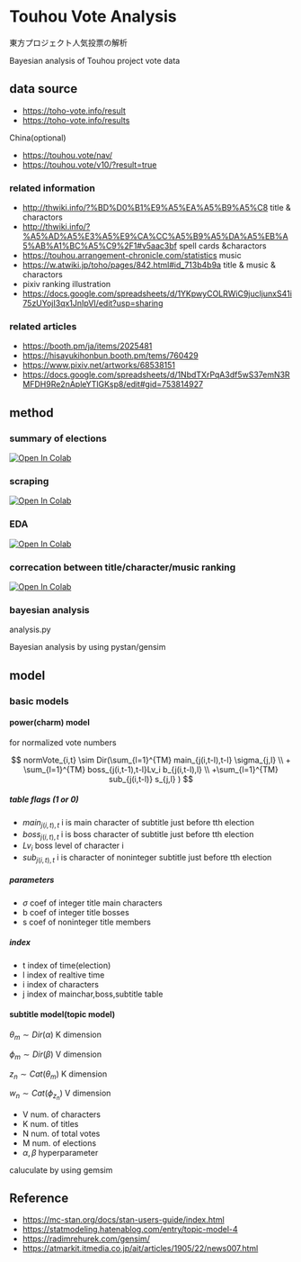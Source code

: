 # Touhou Vote Analysis 

東方プロジェクト人気投票の解析

Bayesian analysis of Touhou project vote data

## data source
- https://toho-vote.info/result
- https://toho-vote.info/results

China(optional)
- https://touhou.vote/nav/ 
- https://touhou.vote/v10/?result=true 

### related information
- http://thwiki.info/?%BD%D0%B1%E9%A5%EA%A5%B9%A5%C8 title & charactors
- http://thwiki.info/?%A5%AD%A5%E3%A5%E9%CA%CC%A5%B9%A5%DA%A5%EB%A5%AB%A1%BC%A5%C9%2F1#v5aac3bf spell cards &charactors
- https://touhou.arrangement-chronicle.com/statistics music
- https://w.atwiki.jp/toho/pages/842.html#id_713b4b9a title & music & charactors
- pixiv ranking illustration
- https://docs.google.com/spreadsheets/d/1YKpwyCOLRWiC9jucljunxS41i75zUYojI3qx1JnIpVI/edit?usp=sharing

### related articles
- https://booth.pm/ja/items/2025481
- https://hisayukihonbun.booth.pm/tems/760429
- https://www.pixiv.net/artworks/68538151
- https://docs.google.com/spreadsheets/d/1NbdTXrPqA3df5wS37emN3RMFDH9Re2nApleYTlGKsp8/edit#gid=753814927

## method
### summary of elections
[![Open In Colab](https://colab.research.google.com/assets/colab-badge.svg)](
    https://colab.research.google.com/github/xiangze/touhou_vote_analysis/blob/main/summary.ipynb) 

### scraping
[![Open In Colab](https://colab.research.google.com/assets/colab-badge.svg)](
    https://colab.research.google.com/github/xiangze/touhou_vote_analysis/blob/main/download_and_scrape.ipynb)
### EDA
[![Open In Colab](https://colab.research.google.com/assets/colab-badge.svg)](
https://colab.research.google.com/github/xiangze/toubou_vote_analysis/blob/main/EDA.ipynb)

### correcation between title/character/music ranking
[![Open In Colab](https://colab.research.google.com/assets/colab-badge.svg)](
https://colab.research.google.com/github/xiangze/toubou_vote_analysis/blob/main/character_music_correlation.ipynb)

### bayesian analysis
 analysis.py

Bayesian analysis by using pystan/gensim

<!--
architecture
![architecture](img/vote_analyse_arch.drawio.png)
made by https://app.diagrams.net/
-->

## model
### basic models
#### power(charm) model
for normalized vote numbers

$$
normVote_{i,t} \sim Dir(\sum_{l=1}^{TM} main_{j(i,t-l),t-l} \sigma_{j,l} \\ + \sum_{l=1}^{TM} boss_{j(i,t-1),t-l}Lv_i b_{j(i,t-l),l} 
\\ +\sum_{l=1}^{TM} sub_{j(i,t-l)} s_{j,l}
 )
$$

##### table flags (1 or 0)
- $main_{j(i,t),t}$ i is main character of subtitle just before tth election
- $boss_{j(i,t),t}$ i is boss character of subtitle just before tth election
- $Lv_i$           boss level of character i
- $sub_{j(i,t),t}$ i is character of noninteger subtitle just before tth election
##### parameters
- $\sigma$ coef of integer title main characters 
- b coef of integer title bosses
- s coef of noninteger title members
##### index
- t index of time(election)
- l index of realtive time
- i index of characters
- j index of mainchar,boss,subtitle table

#### subtitle model(topic model)

$\theta_m \sim Dir(\alpha)$ K dimension

$\phi_m \sim Dir(\beta)$ V dimension

$z_n \sim Cat(\theta_m)$  K dimension

$w_n \sim Cat(\phi_{z_n})$ V dimension

- V num. of characters
- K num. of titles
- N num. of total votes
- M num. of elections
- $\alpha, \beta$ hyperparameter 

caluculate by using gemsim

## Reference
- https://mc-stan.org/docs/stan-users-guide/index.html
- https://statmodeling.hatenablog.com/entry/topic-model-4
- https://radimrehurek.com/gensim/
- https://atmarkit.itmedia.co.jp/ait/articles/1905/22/news007.html
